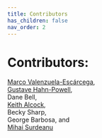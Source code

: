 ```yaml
---  
title: Contributors  
has_children: false  
nav_order: 2
---  
```


# Contributors:

[Marco Valenzuela-Escárcega](https://github.com/marcovzla),   
[Gustave Hahn-Powell](https://github.com/myedibleenso),  
Dane Bell,  
[Keith Alcock](http://www.keithalcock.com),  
Becky Sharp,  
George Barbosa, and   
[Mihai Surdeanu](http://surdeanu.info/mihai/)  